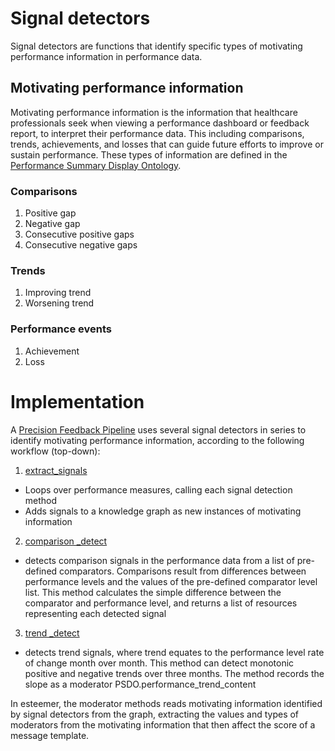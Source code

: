 # Signal detectors
Signal detectors are functions that identify specific types of motivating performance information in performance data. 

## Motivating performance information 
Motivating performance information is the information that healthcare professionals seek when viewing a performance dashboard or feedback report, to interpret their performance data. This including comparisons, trends, achievements, and losses that can guide future efforts to improve or sustain performance. These types of information are defined in the [Performance Summary Display Ontology](https://bioportal.bioontology.org/ontologies/PSDO). 

### Comparisons
1. Positive gap
2. Negative gap
3. Consecutive positive gaps
4. Consecutive negative gaps

### Trends
1. Improving trend
2. Worsening trend


### Performance events 
1. Achievement
2. Loss

# Implementation
A [Precision Feedback Pipeline](https://github.com/Display-Lab/precision-feedback-pipeline) uses several signal detectors in series to identify motivating performance information, according to the following workflow (top-down):
1) [extract_signals](https://github.com/Display-Lab/precision-feedback-pipeline/blob/main/bitstomach/bitstomach.py)
- Loops over performance measures, calling each signal detection method
- Adds signals to a knowledge graph as new instances of motivating information
2) [comparison _detect](https://github.com/Display-Lab/precision-feedback-pipeline/blob/main/bitstomach/signals/_comparison.py)
- detects comparison signals in the performance data from a list of pre-defined comparators. Comparisons result from differences between performance levels and the values of the pre-defined comparator level list. This method calculates the simple difference between the comparator and performance level, and returns a list of resources representing each detected signal
3) [trend _detect](https://github.com/Display-Lab/precision-feedback-pipeline/blob/main/bitstomach/signals/_trend.py)
- detects trend signals, where trend equates to the performance level rate of change month over month. This method can detect monotonic positive and negative trends over three months. The method records the slope as a moderator PSDO.performance_trend_content

In esteemer, the moderator methods reads motivating information identified by signal detectors from the graph, extracting the values and types of moderators from the motivating information that then affect the score of a message template.

